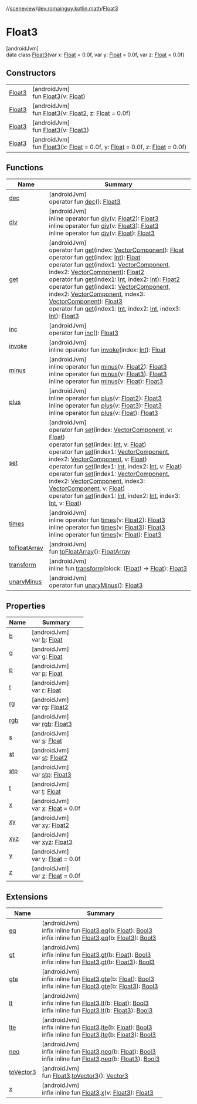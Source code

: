 //[sceneview](../../../index.md)/[dev.romainguy.kotlin.math](../index.md)/[Float3](index.md)

# Float3

[androidJvm]\
data class [Float3](index.md)(var x: [Float](https://kotlinlang.org/api/latest/jvm/stdlib/kotlin/-float/index.html) = 0.0f, var y: [Float](https://kotlinlang.org/api/latest/jvm/stdlib/kotlin/-float/index.html) = 0.0f, var z: [Float](https://kotlinlang.org/api/latest/jvm/stdlib/kotlin/-float/index.html) = 0.0f)

## Constructors

| | |
|---|---|
| [Float3](-float3.md) | [androidJvm]<br>fun [Float3](-float3.md)(v: [Float](https://kotlinlang.org/api/latest/jvm/stdlib/kotlin/-float/index.html)) |
| [Float3](-float3.md) | [androidJvm]<br>fun [Float3](-float3.md)(v: [Float2](../-float2/index.md), z: [Float](https://kotlinlang.org/api/latest/jvm/stdlib/kotlin/-float/index.html) = 0.0f) |
| [Float3](-float3.md) | [androidJvm]<br>fun [Float3](-float3.md)(v: [Float3](index.md)) |
| [Float3](-float3.md) | [androidJvm]<br>fun [Float3](-float3.md)(x: [Float](https://kotlinlang.org/api/latest/jvm/stdlib/kotlin/-float/index.html) = 0.0f, y: [Float](https://kotlinlang.org/api/latest/jvm/stdlib/kotlin/-float/index.html) = 0.0f, z: [Float](https://kotlinlang.org/api/latest/jvm/stdlib/kotlin/-float/index.html) = 0.0f) |

## Functions

| Name | Summary |
|---|---|
| [dec](dec.md) | [androidJvm]<br>operator fun [dec](dec.md)(): [Float3](index.md) |
| [div](div.md) | [androidJvm]<br>inline operator fun [div](div.md)(v: [Float2](../-float2/index.md)): [Float3](index.md)<br>inline operator fun [div](div.md)(v: [Float3](index.md)): [Float3](index.md)<br>inline operator fun [div](div.md)(v: [Float](https://kotlinlang.org/api/latest/jvm/stdlib/kotlin/-float/index.html)): [Float3](index.md) |
| [get](get.md) | [androidJvm]<br>operator fun [get](get.md)(index: [VectorComponent](../-vector-component/index.md)): [Float](https://kotlinlang.org/api/latest/jvm/stdlib/kotlin/-float/index.html)<br>operator fun [get](get.md)(index: [Int](https://kotlinlang.org/api/latest/jvm/stdlib/kotlin/-int/index.html)): [Float](https://kotlinlang.org/api/latest/jvm/stdlib/kotlin/-float/index.html)<br>operator fun [get](get.md)(index1: [VectorComponent](../-vector-component/index.md), index2: [VectorComponent](../-vector-component/index.md)): [Float2](../-float2/index.md)<br>operator fun [get](get.md)(index1: [Int](https://kotlinlang.org/api/latest/jvm/stdlib/kotlin/-int/index.html), index2: [Int](https://kotlinlang.org/api/latest/jvm/stdlib/kotlin/-int/index.html)): [Float2](../-float2/index.md)<br>operator fun [get](get.md)(index1: [VectorComponent](../-vector-component/index.md), index2: [VectorComponent](../-vector-component/index.md), index3: [VectorComponent](../-vector-component/index.md)): [Float3](index.md)<br>operator fun [get](get.md)(index1: [Int](https://kotlinlang.org/api/latest/jvm/stdlib/kotlin/-int/index.html), index2: [Int](https://kotlinlang.org/api/latest/jvm/stdlib/kotlin/-int/index.html), index3: [Int](https://kotlinlang.org/api/latest/jvm/stdlib/kotlin/-int/index.html)): [Float3](index.md) |
| [inc](inc.md) | [androidJvm]<br>operator fun [inc](inc.md)(): [Float3](index.md) |
| [invoke](invoke.md) | [androidJvm]<br>inline operator fun [invoke](invoke.md)(index: [Int](https://kotlinlang.org/api/latest/jvm/stdlib/kotlin/-int/index.html)): [Float](https://kotlinlang.org/api/latest/jvm/stdlib/kotlin/-float/index.html) |
| [minus](minus.md) | [androidJvm]<br>inline operator fun [minus](minus.md)(v: [Float2](../-float2/index.md)): [Float3](index.md)<br>inline operator fun [minus](minus.md)(v: [Float3](index.md)): [Float3](index.md)<br>inline operator fun [minus](minus.md)(v: [Float](https://kotlinlang.org/api/latest/jvm/stdlib/kotlin/-float/index.html)): [Float3](index.md) |
| [plus](plus.md) | [androidJvm]<br>inline operator fun [plus](plus.md)(v: [Float2](../-float2/index.md)): [Float3](index.md)<br>inline operator fun [plus](plus.md)(v: [Float3](index.md)): [Float3](index.md)<br>inline operator fun [plus](plus.md)(v: [Float](https://kotlinlang.org/api/latest/jvm/stdlib/kotlin/-float/index.html)): [Float3](index.md) |
| [set](set.md) | [androidJvm]<br>operator fun [set](set.md)(index: [VectorComponent](../-vector-component/index.md), v: [Float](https://kotlinlang.org/api/latest/jvm/stdlib/kotlin/-float/index.html))<br>operator fun [set](set.md)(index: [Int](https://kotlinlang.org/api/latest/jvm/stdlib/kotlin/-int/index.html), v: [Float](https://kotlinlang.org/api/latest/jvm/stdlib/kotlin/-float/index.html))<br>operator fun [set](set.md)(index1: [VectorComponent](../-vector-component/index.md), index2: [VectorComponent](../-vector-component/index.md), v: [Float](https://kotlinlang.org/api/latest/jvm/stdlib/kotlin/-float/index.html))<br>operator fun [set](set.md)(index1: [Int](https://kotlinlang.org/api/latest/jvm/stdlib/kotlin/-int/index.html), index2: [Int](https://kotlinlang.org/api/latest/jvm/stdlib/kotlin/-int/index.html), v: [Float](https://kotlinlang.org/api/latest/jvm/stdlib/kotlin/-float/index.html))<br>operator fun [set](set.md)(index1: [VectorComponent](../-vector-component/index.md), index2: [VectorComponent](../-vector-component/index.md), index3: [VectorComponent](../-vector-component/index.md), v: [Float](https://kotlinlang.org/api/latest/jvm/stdlib/kotlin/-float/index.html))<br>operator fun [set](set.md)(index1: [Int](https://kotlinlang.org/api/latest/jvm/stdlib/kotlin/-int/index.html), index2: [Int](https://kotlinlang.org/api/latest/jvm/stdlib/kotlin/-int/index.html), index3: [Int](https://kotlinlang.org/api/latest/jvm/stdlib/kotlin/-int/index.html), v: [Float](https://kotlinlang.org/api/latest/jvm/stdlib/kotlin/-float/index.html)) |
| [times](times.md) | [androidJvm]<br>inline operator fun [times](times.md)(v: [Float2](../-float2/index.md)): [Float3](index.md)<br>inline operator fun [times](times.md)(v: [Float3](index.md)): [Float3](index.md)<br>inline operator fun [times](times.md)(v: [Float](https://kotlinlang.org/api/latest/jvm/stdlib/kotlin/-float/index.html)): [Float3](index.md) |
| [toFloatArray](to-float-array.md) | [androidJvm]<br>fun [toFloatArray](to-float-array.md)(): [FloatArray](https://kotlinlang.org/api/latest/jvm/stdlib/kotlin/-float-array/index.html) |
| [transform](transform.md) | [androidJvm]<br>inline fun [transform](transform.md)(block: ([Float](https://kotlinlang.org/api/latest/jvm/stdlib/kotlin/-float/index.html)) -&gt; [Float](https://kotlinlang.org/api/latest/jvm/stdlib/kotlin/-float/index.html)): [Float3](index.md) |
| [unaryMinus](unary-minus.md) | [androidJvm]<br>operator fun [unaryMinus](unary-minus.md)(): [Float3](index.md) |

## Properties

| Name | Summary |
|---|---|
| [b](b.md) | [androidJvm]<br>var [b](b.md): [Float](https://kotlinlang.org/api/latest/jvm/stdlib/kotlin/-float/index.html) |
| [g](g.md) | [androidJvm]<br>var [g](g.md): [Float](https://kotlinlang.org/api/latest/jvm/stdlib/kotlin/-float/index.html) |
| [p](p.md) | [androidJvm]<br>var [p](p.md): [Float](https://kotlinlang.org/api/latest/jvm/stdlib/kotlin/-float/index.html) |
| [r](r.md) | [androidJvm]<br>var [r](r.md): [Float](https://kotlinlang.org/api/latest/jvm/stdlib/kotlin/-float/index.html) |
| [rg](rg.md) | [androidJvm]<br>var [rg](rg.md): [Float2](../-float2/index.md) |
| [rgb](rgb.md) | [androidJvm]<br>var [rgb](rgb.md): [Float3](index.md) |
| [s](s.md) | [androidJvm]<br>var [s](s.md): [Float](https://kotlinlang.org/api/latest/jvm/stdlib/kotlin/-float/index.html) |
| [st](st.md) | [androidJvm]<br>var [st](st.md): [Float2](../-float2/index.md) |
| [stp](stp.md) | [androidJvm]<br>var [stp](stp.md): [Float3](index.md) |
| [t](t.md) | [androidJvm]<br>var [t](t.md): [Float](https://kotlinlang.org/api/latest/jvm/stdlib/kotlin/-float/index.html) |
| [x](x.md) | [androidJvm]<br>var [x](x.md): [Float](https://kotlinlang.org/api/latest/jvm/stdlib/kotlin/-float/index.html) = 0.0f |
| [xy](xy.md) | [androidJvm]<br>var [xy](xy.md): [Float2](../-float2/index.md) |
| [xyz](xyz.md) | [androidJvm]<br>var [xyz](xyz.md): [Float3](index.md) |
| [y](y.md) | [androidJvm]<br>var [y](y.md): [Float](https://kotlinlang.org/api/latest/jvm/stdlib/kotlin/-float/index.html) = 0.0f |
| [z](z.md) | [androidJvm]<br>var [z](z.md): [Float](https://kotlinlang.org/api/latest/jvm/stdlib/kotlin/-float/index.html) = 0.0f |

## Extensions

| Name | Summary |
|---|---|
| [eq](../eq.md) | [androidJvm]<br>infix inline fun [Float3](index.md).[eq](../eq.md)(b: [Float](https://kotlinlang.org/api/latest/jvm/stdlib/kotlin/-float/index.html)): [Bool3](../-bool3/index.md)<br>infix inline fun [Float3](index.md).[eq](../eq.md)(b: [Float3](index.md)): [Bool3](../-bool3/index.md) |
| [gt](../gt.md) | [androidJvm]<br>infix inline fun [Float3](index.md).[gt](../gt.md)(b: [Float](https://kotlinlang.org/api/latest/jvm/stdlib/kotlin/-float/index.html)): [Bool3](../-bool3/index.md)<br>infix inline fun [Float3](index.md).[gt](../gt.md)(b: [Float3](index.md)): [Bool3](../-bool3/index.md) |
| [gte](../gte.md) | [androidJvm]<br>infix inline fun [Float3](index.md).[gte](../gte.md)(b: [Float](https://kotlinlang.org/api/latest/jvm/stdlib/kotlin/-float/index.html)): [Bool3](../-bool3/index.md)<br>infix inline fun [Float3](index.md).[gte](../gte.md)(b: [Float3](index.md)): [Bool3](../-bool3/index.md) |
| [lt](../lt.md) | [androidJvm]<br>infix inline fun [Float3](index.md).[lt](../lt.md)(b: [Float](https://kotlinlang.org/api/latest/jvm/stdlib/kotlin/-float/index.html)): [Bool3](../-bool3/index.md)<br>infix inline fun [Float3](index.md).[lt](../lt.md)(b: [Float3](index.md)): [Bool3](../-bool3/index.md) |
| [lte](../lte.md) | [androidJvm]<br>infix inline fun [Float3](index.md).[lte](../lte.md)(b: [Float](https://kotlinlang.org/api/latest/jvm/stdlib/kotlin/-float/index.html)): [Bool3](../-bool3/index.md)<br>infix inline fun [Float3](index.md).[lte](../lte.md)(b: [Float3](index.md)): [Bool3](../-bool3/index.md) |
| [neq](../neq.md) | [androidJvm]<br>infix inline fun [Float3](index.md).[neq](../neq.md)(b: [Float](https://kotlinlang.org/api/latest/jvm/stdlib/kotlin/-float/index.html)): [Bool3](../-bool3/index.md)<br>infix inline fun [Float3](index.md).[neq](../neq.md)(b: [Float3](index.md)): [Bool3](../-bool3/index.md) |
| [toVector3](../../io.github.sceneview.math/to-vector3.md) | [androidJvm]<br>fun [Float3](index.md).[toVector3](../../io.github.sceneview.math/to-vector3.md)(): [Vector3](../../com.google.ar.sceneform.math/-vector3/index.md) |
| [x](../x.md) | [androidJvm]<br>infix inline fun [Float3](index.md).[x](../x.md)(v: [Float3](index.md)): [Float3](index.md) |
